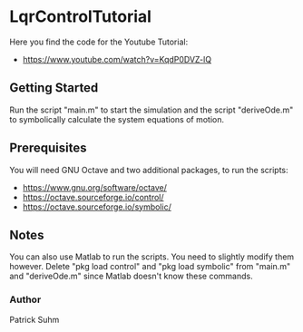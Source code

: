 # LqrControlTutorial
Here you find the code for the Youtube Tutorial: 
- https://www.youtube.com/watch?v=KqdP0DVZ-lQ

## Getting Started
Run the script "main.m" to start the simulation and the script "deriveOde.m" to symbolically calculate the system equations of motion.

## Prerequisites
You will need GNU Octave and two additional packages, to run the scripts:
- https://www.gnu.org/software/octave/
- https://octave.sourceforge.io/control/
- https://octave.sourceforge.io/symbolic/

## Notes
You can also use Matlab to run the scripts. You need to slightly modify them however. Delete "pkg load control" and "pkg load symbolic" from "main.m" and "deriveOde.m" since Matlab doesn't know these commands.

### Author
Patrick Suhm